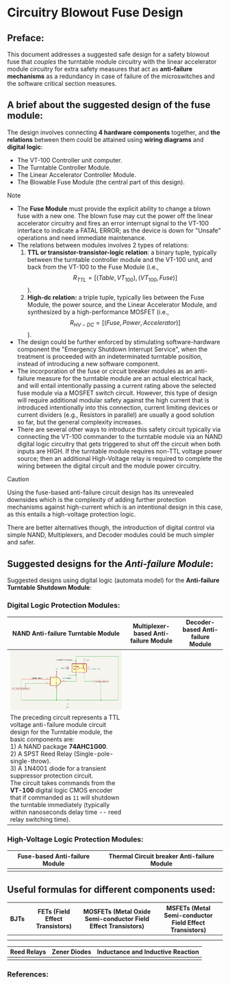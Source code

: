 # Circuitry Blowout Fuse Design

## Preface:
This document addresses a suggested safe design for a safety blowout fuse that _couples_ the turntable module circuitry with the linear accelerator module circuitry for extra safety measures that act as **anti-failure mechanisms** as a redundancy in case of failure of the microswitches and the software critical section measures.

## A brief about the suggested design of the fuse module:
The design involves connecting **4 hardware components** together, and **the relations** between them could be attained using **wiring diagrams** and **digital logic**:
* The VT-100 Controller unit computer.
* The Turntable Controller Module.
* The Linear Accelerator Controller Module.
* The Blowable Fuse Module (the central part of this design).

> [!NOTE]
>
> * The **Fuse Module** must provide the explicit ability to change a blown fuse with a new one. The blown fuse may cut the power off the linear accelerator circuitry and fires an error interrupt signal to the VT-100 interface to indicate a FATAL ERROR; as the device is down for "Unsafe" operations and need immediate maintenance.
> * The relations between modules involves 2 types of relations:
>   1) **TTL or transistor-transistor-logic relation**: a binary tuple, typically between the turntable controller module and the VT-100 unit, and back from the VT-100 to the Fuse Module (i.e., $$R_{TTL} = [(Table, VT_{100}), (VT_{100}, Fuse)]$$).
>   2) **High-dc relation:** a triple tuple, typically lies between the Fuse Module, the power source, and the Linear Accelerator Module, and synthesized by a high-performance MOSFET (i.e., $$R_{HV-DC} = [(Fuse, Power, Accelerator)]$$).
> * The design could be further enforced by stimulating software-hardware component the "Emergency Shutdown Interrupt Service", when the treatment is proceeded with an indeterminated turntable position, instead of introducing a new software component.
> * The incorporation of the fuse or circuit breaker modules as an anti-failure measure for the turntable module are an actual electrical hack, and will entail intentionally passing a current rating above the selected fuse module via a MOSFET switch circuit. However, this type of design will require additional modular safety against the high current that is introduced intentionally into this connection, current limiting devices or current dividers (e.g., Resistors in parallel) are usually a good solution so far, but the general complexity increases.
> * There are several other ways to introduce this safety circuit typically via connecting the VT-100 commander to the turntable module via an NAND digital logic circuitry that gets triggered to shut off the circuit when both inputs are HIGH. If the turntable module requires non-TTL voltage power source; then an additional High-Voltage relay is required to complete the wiring between the digital circuit and the module power circuitry.

> [!CAUTION]
> 
> Using the fuse-based anti-failure circuit design has its unrevealed downsides which is the complexity of adding further protection mechanisms against
> high-current which is an intentional design in this case, as this entails a high-voltage protection logic.
>
> There are better alternatives though, the introduction of digital control via simple NAND, Multiplexers, and Decoder modules could be much simpler and safer.

## Suggested designs for the _Anti-failure Module_:

Suggested designs using digital logic (automata model) for the **Anti-failure Turntable Shutdown Module**:

### Digital Logic Protection Modules:
| NAND Anti-failure Turntable Module | Multiplexer-based Anti-failure Module | Decoder-based Anti-failure Module |
|------------------------------------|---------------------------------------|-----------------------------------|
| <img src="https://github.com/Electrostat-Lab/Therac-25/blob/therac-25-design/device-engineering/assets/Screenshot%20from%202025-01-06%2002-48-47.png"/> | | | 
| The preceding circuit represents a TTL voltage anti-failure module circuit design for the Turntable module, the basic components are:<br/> 1) A NAND package **74AHC1G00**.<br/> 2) A SPST Reed Relay (Single-pole-single-throw).<br/> 3) A 1N4001 diode for a transient suppressor protection circuit.<br/> The circuit takes commands from the **VT-100** digital logic CMOS encoder that if commanded as `11` will shutdown the turntable immediately (typically within nanoseconds delay time -- reed relay switching time).  | | |

### High-Voltage Logic Protection Modules:
| Fuse-based Anti-failure Module | Thermal Circuit breaker Anti-failure Module | 
|--------------------------------|---------------------------------------------|
| | |


## Useful formulas for different components used: 
| BJTs | FETs (Field Effect Transistors) | MOSFETs (Metal Oxide Semi-conductor Field Effect Transistors) | MSFETs (Metal Semi-conductor Field Effect Transistors) |
|-----------|-----------|---------|------|
|    |   |  | |
|    |    |  | |

| Reed Relays | Zener Diodes | Inductance and Inductive Reaction |
|-------------|--------------|-------|
|  |  | |

### References:

